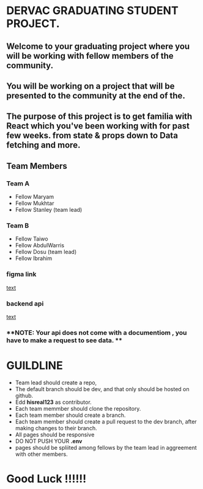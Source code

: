 
# DERVAC GRADUATING STUDENT PROJECT.

## Welcome to your graduating project where you will be working with fellow members of the community. 
## You will be working on a project that will be presented to the community at the end of the.

## The purpose of this project is to get familia with React which you've been working with for past  few weeks. from state & props down to Data fetching and more.

## Team Members
### Team A
- Fellow Maryam
- Fellow Mukhtar
- Fellow Stanley (team lead)


### Team B
- Fellow Taiwo  
- Fellow AbdulWarris
- Fellow Dosu  (team lead)
- Fellow Ibrahim


### figma link
[text](https://www.figma.com/design/oOdODGEOTTgplYIm5PmhoX/Real-estate-website-template-(Community)?node-id=1-2&t=3yE2ArgRwtSk5Uqn-0)

### backend api
[text](https://weston-backend-vi.onrender.com)
### **NOTE: Your api does not come with a documentiom , you have to make a request to see data. **


# GUILDLINE
- Team lead should create a repo,
- The default branch should be dev, and that only should be hosted on github.
- Edd **hisreal123** as contributor.
- Each team memmber should clone the repository.
- Each team member should create a branch.
- Each team member should create a pull request to the dev branch, after making changes to their branch.
- All pages should be responsive
- DO NOT PUSH YOUR **.env**
- pages should be spliited among fellows by the team lead in aggreement with other members.

# Good Luck !!!!!!
